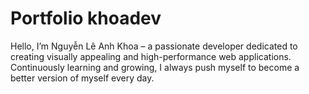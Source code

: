 # Portfolio khoadev

Hello, I’m Nguyễn Lê Anh Khoa – a passionate developer dedicated to creating visually appealing and high-performance web applications. Continuously learning and growing, I always push myself to become a better version of myself every day.


